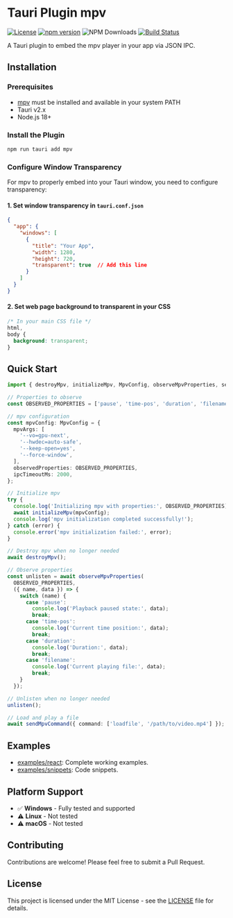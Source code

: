 # Tauri Plugin mpv

[![License](https://img.shields.io/badge/License-MIT-blue.svg)](https://opensource.org/licenses/MIT)
[![npm version](https://img.shields.io/npm/v/tauri-plugin-mpv-api.svg)](https://www.npmjs.com/package/tauri-plugin-mpv-api)
![NPM Downloads](https://img.shields.io/npm/d18m/tauri-plugin-mpv-api)
[![Build Status](https://github.com/nini22P/tauri-plugin-mpv/actions/workflows/ci.yml/badge.svg)](https://github.com/nini22P/tauri-plugin-mpv/actions/workflows/ci.yml)

A Tauri plugin to embed the mpv player in your app via JSON IPC.

## Installation

### Prerequisites

- [mpv](https://mpv.io/) must be installed and available in your system PATH
- Tauri v2.x
- Node.js 18+

### Install the Plugin

```bash
npm run tauri add mpv
```

### Configure Window Transparency

For mpv to properly embed into your Tauri window, you need to configure transparency:

#### 1. Set window transparency in `tauri.conf.json`

```json
{
  "app": {
    "windows": [
      {
        "title": "Your App",
        "width": 1280,
        "height": 720,
        "transparent": true  // Add this line
      }
    ]
  }
}
```

#### 2. Set web page background to transparent in your CSS

```css
/* In your main CSS file */
html,
body {
  background: transparent;
}
```

## Quick Start

```typescript
import { destroyMpv, initializeMpv, MpvConfig, observeMpvProperties, sendMpvCommand } from "tauri-plugin-mpv-api";

// Properties to observe
const OBSERVED_PROPERTIES = ['pause', 'time-pos', 'duration', 'filename'] as const;

// mpv configuration
const mpvConfig: MpvConfig = {
  mpvArgs: [
    '--vo=gpu-next',
    '--hwdec=auto-safe',
    '--keep-open=yes',
    '--force-window',
  ],
  observedProperties: OBSERVED_PROPERTIES,
  ipcTimeoutMs: 2000,
};

// Initialize mpv
try {
  console.log('Initializing mpv with properties:', OBSERVED_PROPERTIES);
  await initializeMpv(mpvConfig);
  console.log('mpv initialization completed successfully!');
} catch (error) {
  console.error('mpv initialization failed:', error);
}

// Destroy mpv when no longer needed
await destroyMpv();

// Observe properties
const unlisten = await observeMpvProperties(
  OBSERVED_PROPERTIES,
  ({ name, data }) => {
    switch (name) {
      case 'pause':
        console.log('Playback paused state:', data);
        break;
      case 'time-pos':
        console.log('Current time position:', data);
        break;
      case 'duration':
        console.log('Duration:', data);
        break;
      case 'filename':
        console.log('Current playing file:', data);
        break;
    }
  });

// Unlisten when no longer needed
unlisten();

// Load and play a file
await sendMpvCommand({ command: ['loadfile', '/path/to/video.mp4'] });

```

## Examples

- [examples/react](./examples/react/): Complete working examples.
- [examples/snippets](./examples/snippets/): Code snippets.

## Platform Support

- ✅ **Windows** - Fully tested and supported
- ⚠️ **Linux** - Not tested
- ⚠️ **macOS** - Not tested

## Contributing

Contributions are welcome! Please feel free to submit a Pull Request.

## License

This project is licensed under the MIT License - see the [LICENSE](LICENSE) file for details.
